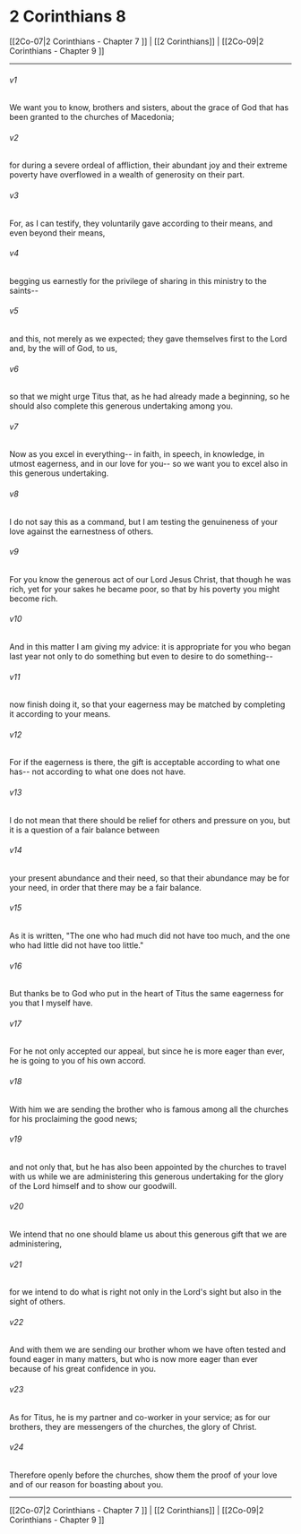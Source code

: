 # 2 Corinthians 8

[[2Co-07|2 Corinthians - Chapter 7 ]] | [[2 Corinthians]] | [[2Co-09|2 Corinthians - Chapter 9 ]]
***

###### v1
We want you to know, brothers and sisters, about the grace of God that has been granted to the churches of Macedonia;
###### v2
for during a severe ordeal of affliction, their abundant joy and their extreme poverty have overflowed in a wealth of generosity on their part.
###### v3
For, as I can testify, they voluntarily gave according to their means, and even beyond their means,
###### v4
begging us earnestly for the privilege of sharing in this ministry to the saints--
###### v5
and this, not merely as we expected; they gave themselves first to the Lord and, by the will of God, to us,
###### v6
so that we might urge Titus that, as he had already made a beginning, so he should also complete this generous undertaking among you.
###### v7
Now as you excel in everything-- in faith, in speech, in knowledge, in utmost eagerness, and in our love for you-- so we want you to excel also in this generous undertaking.
###### v8
I do not say this as a command, but I am testing the genuineness of your love against the earnestness of others.
###### v9
For you know the generous act of our Lord Jesus Christ, that though he was rich, yet for your sakes he became poor, so that by his poverty you might become rich.
###### v10
And in this matter I am giving my advice: it is appropriate for you who began last year not only to do something but even to desire to do something--
###### v11
now finish doing it, so that your eagerness may be matched by completing it according to your means.
###### v12
For if the eagerness is there, the gift is acceptable according to what one has-- not according to what one does not have.
###### v13
I do not mean that there should be relief for others and pressure on you, but it is a question of a fair balance between
###### v14
your present abundance and their need, so that their abundance may be for your need, in order that there may be a fair balance.
###### v15
As it is written, "The one who had much did not have too much, and the one who had little did not have too little."
###### v16
But thanks be to God who put in the heart of Titus the same eagerness for you that I myself have.
###### v17
For he not only accepted our appeal, but since he is more eager than ever, he is going to you of his own accord.
###### v18
With him we are sending the brother who is famous among all the churches for his proclaiming the good news;
###### v19
and not only that, but he has also been appointed by the churches to travel with us while we are administering this generous undertaking for the glory of the Lord himself and to show our goodwill.
###### v20
We intend that no one should blame us about this generous gift that we are administering,
###### v21
for we intend to do what is right not only in the Lord's sight but also in the sight of others.
###### v22
And with them we are sending our brother whom we have often tested and found eager in many matters, but who is now more eager than ever because of his great confidence in you.
###### v23
As for Titus, he is my partner and co-worker in your service; as for our brothers, they are messengers of the churches, the glory of Christ.
###### v24
Therefore openly before the churches, show them the proof of your love and of our reason for boasting about you.

***

[[2Co-07|2 Corinthians - Chapter 7 ]] | [[2 Corinthians]] | [[2Co-09|2 Corinthians - Chapter 9 ]]

